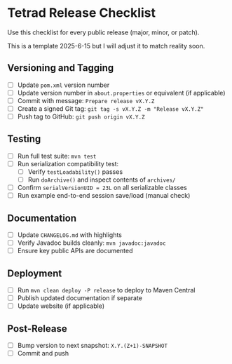 # Tetrad Release Checklist

Use this checklist for every public release (major, minor, or patch).

This is a template 2025-6-15 but I will adjust it to match reality soon.

## Versioning and Tagging

- [ ] Update `pom.xml` version number
- [ ] Update version number in `about.properties` or equivalent (if applicable)
- [ ] Commit with message: `Prepare release vX.Y.Z`
- [ ] Create a signed Git tag: `git tag -s vX.Y.Z -m "Release vX.Y.Z"`
- [ ] Push tag to GitHub: `git push origin vX.Y.Z`

## Testing

- [ ] Run full test suite: `mvn test`
- [ ] Run serialization compatibility test:
    - [ ] Verify `testLoadability()` passes
    - [ ] Run `doArchive()` and inspect contents of `archives/`
- [ ] Confirm `serialVersionUID = 23L` on all serializable classes
- [ ] Run example end-to-end session save/load (manual check)

## Documentation

- [ ] Update `CHANGELOG.md` with highlights
- [ ] Verify Javadoc builds cleanly: `mvn javadoc:javadoc`
- [ ] Ensure key public APIs are documented

## Deployment

- [ ] Run `mvn clean deploy -P release` to deploy to Maven Central
- [ ] Publish updated documentation if separate
- [ ] Update website (if applicable)

## Post-Release

- [ ] Bump version to next snapshot: `X.Y.(Z+1)-SNAPSHOT`
- [ ] Commit and push